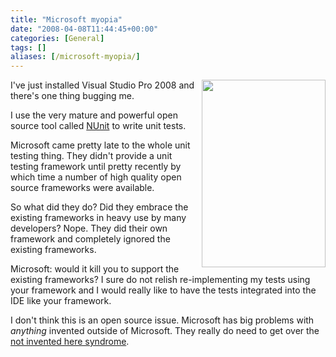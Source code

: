 ```yaml
---
title: "Microsoft myopia"
date: "2008-04-08T11:44:45+00:00"
categories: [General]
tags: []
aliases: [/microsoft-myopia/]
---
```


<img style="border-left:solid 4px white" title="Cross Eyed" src="/images/uploads/2008/04/istock_000004306521xsmall.jpg" alt="" width="198" height="300" align="right" />

I've just installed Visual Studio Pro 2008 and there's one thing bugging me.

I use the very mature and powerful open source tool called <a href="http://www.nunit.org/">NUnit</a> to write  unit tests.

Microsoft came pretty late to the whole unit testing thing. They didn't provide a unit testing framework until pretty recently by which time a number of high quality open source frameworks were available.

So what did they do? Did they embrace the existing frameworks in heavy use by many developers? Nope. They did their own framework and completely ignored the existing frameworks.

Microsoft: would it kill you to support the existing frameworks? I sure do not relish re-implementing my tests using your framework and I would really like to have the tests integrated into the IDE like your framework.

I don't think this is an open source issue. Microsoft has big problems with *anything* invented outside of Microsoft. They really do need to get over the <a href="http://en.wikipedia.org/wiki/Not_Invented_Here">not invented here syndrome</a>.
